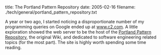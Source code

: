 title: The Portland Pattern Repository
date: 2005-02-16
filename: ./tech/general/portland_pattern_repository.txt


A year or two ago, I started noticing a disproportionate number
of my programming queries on Google ended up at <a href="http://www.c2.com">
www.c2.com</a>. A little exploration showed the web server to be the 
host of the <a href="http://www.c2.com/cgi/wiki">Portland Pattern
Repository</a>, the original Wiki, and dedicated to software
engineering related topics (for the most part). The site is highly
worth spending some time reading.

